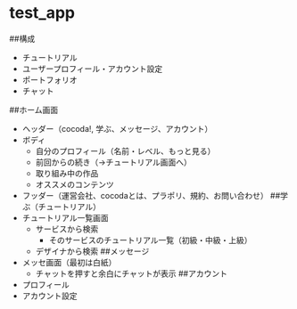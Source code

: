 # test_app
##構成
- チュートリアル
- ユーザープロフィール・アカウント設定
- ポートフォリオ
- チャット

##ホーム画面
- ヘッダー（cocoda!, 学ぶ、メッセージ、アカウント）
- ボディ
    - 自分のプロフィール（名前・レベル、もっと見る）
    - 前回からの続き（→チュートリアル画面へ）
    - 取り組み中の作品
    - オススメのコンテンツ
- フッダー（運営会社、cocodaとは、プラポリ、規約、お問い合わせ）
##学ぶ（チュートリアル）
- チュートリアル一覧画面
    - サービスから検索
        - そのサービスのチュートリアル一覧（初級・中級・上級）
    - デザイナから検索
##メッセージ
- メッセ画面（最初は白紙）
    - チャットを押すと余白にチャットが表示
##アカウント
- プロフィール
- アカウント設定
